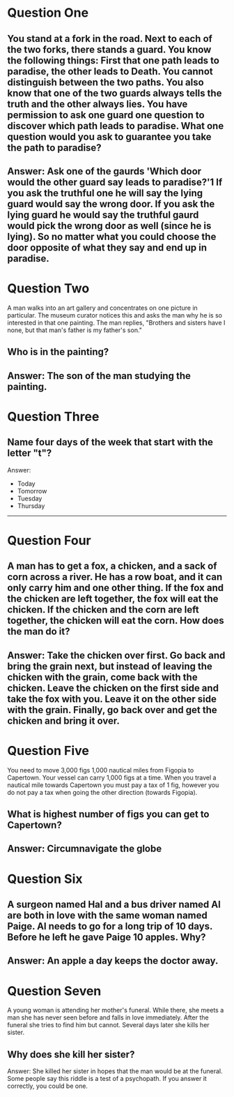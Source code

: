 # Question One

 You stand at a fork in the road. Next to each of the two forks, there stands a guard. You know the following things: First that one path leads to paradise, the other leads to Death. You cannot distinguish between the two paths. You also know that one of the two guards always tells the truth and the other always lies. You have permission to ask one guard one question to discover which path leads to paradise. What one question would you ask to guarantee you take the path to paradise?
-----

Answer: Ask one of the gaurds 'Which door would the other guard say leads to paradise?'1 If you ask the truthful one he will say the lying guard would say the wrong door. If you ask the lying guard he would say the truthful gaurd would pick the wrong door as well (since he is lying). So no matter what you could choose the door opposite of what they say and end up in paradise.
--------
# Question Two

A man walks into an art gallery and concentrates on one picture in particular. The museum curator notices this and asks the man why he is so interested in that one painting. The man replies, "Brothers and sisters have I none, but that man's father is my father's son."

Who is in the painting?
-----

Answer: The son of the man studying the painting.
----------
# Question Three

Name four days of the week that start with the letter "t"?
-------

Answer:
* Today
* Tomorrow
* Tuesday
* Thursday
--------------
# Question Four

A man has to get a fox, a chicken, and a sack of corn across a river. He has a row boat, and it can only carry him and one other thing. If the fox and the chicken are left together, the fox will eat the chicken. If the chicken and the corn are left together, the chicken will eat the corn. How does the man do it?
--------------
Answer: Take the chicken over first. Go back and bring the grain next, but instead of leaving the chicken with the grain, come back with the chicken. Leave the chicken on the first side and take the fox with you. Leave it on the other side with the grain. Finally, go back over and get the chicken and bring it over.
------------
# Question Five

You need to move 3,000 figs 1,000 nautical miles from Figopia to Capertown. Your vessel can carry 1,000 figs at a time. When you travel a nautical mile towards Capertown you must pay a tax of 1 fig, however you do not pay a tax when going the other direction (towards Figopia).

What is highest number of figs you can get to Capertown?
------------
Answer: Circumnavigate the globe
-----------
# Question Six

A surgeon named Hal and a bus driver named Al are both in love with the same woman named Paige. Al needs to go for a long trip of 10 days. Before he left he gave Paige 10 apples. Why?
--------
Answer: An apple a day keeps the doctor away.
----------
# Question Seven

A young woman is attending her mother's funeral. While there, she meets a man she has never seen before and falls in love immediately. After the funeral she tries to find him but cannot. Several days later she kills her sister.

Why does she kill her sister?
--------------
Answer: She killed her sister in hopes that the man would be at the funeral. Some people say this riddle is a test of a psychopath. If you answer it correctly, you could be one.
